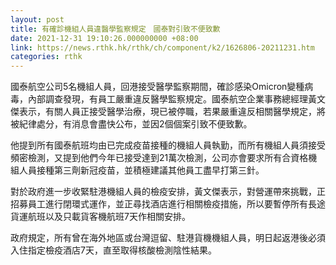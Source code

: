 ```yaml
---
layout: post
title: 有確診機組人員違醫學監察規定　國泰對引致不便致歉
date: 2021-12-31 19:10:26.000000000 +08:00
link: https://news.rthk.hk/rthk/ch/component/k2/1626806-20211231.htm
categories: rthk
---
```


國泰航空公司5名機組人員，回港接受醫學監察期間，確診感染Omicron變種病毒，內部調查發現，有員工嚴重違反醫學監察規定。國泰航空企業事務總經理黃文傑表示，有關人員正接受醫學治療，現已被停職，若果嚴重違反相關醫學規定，將被紀律處分，有消息會盡快公布，並因2個個案引致不便致歉。

他提到所有國泰航班均由已完成疫苗接種的機組人員執勤，而所有機組人員須接受頻密檢測，又提到他們今年已接受達到21萬次檢測，公司亦會要求所有合資格機組人員接種第三劑新冠疫苗，並積極建議其他員工盡早打第三針。

對於政府進一步收緊駐港機組人員的檢疫安排，黃文傑表示，對營運帶來挑戰，正招募員工進行閉環式運作，並正尋找酒店進行相關檢疫措施，所以要暫停所有長途貨運航班以及只載貨客機航班7天作相關安排。

政府規定，所有曾在海外地區或台灣逗留、駐港貨機機組人員，明日起返港後必須入住指定檢疫酒店7天，直至取得核酸檢測陰性結果。
